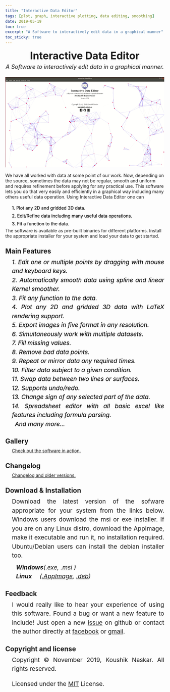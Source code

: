 ```yaml
---
title: "Interactive Data Editor"
tags: [plot, graph, interactive plotting, data editing, smoothing]
date: 2019-05-19
toc: true
excerpt: "A Software to interactively edit data in a graphical manner"
toc_sticky: true
---
```



<head>
    <style>
        .block {
            font-size: 19px;
            line-height: 1.5;
            margin-left: 21px;
            text-align: justify
        }
        h2 {
            margin-bottom: 9px;
            margin-top: 27px;
        }
        .blockf{
            font-size: 19px;
            line-height: 1.5;
            margin-left: 21px;
            text-align: justify;
            font-style: italic;
            text-shadow : 0 0 0 
        }
        .blockd{
            line-height: 1.8;
            margin-left: 21px;
            text-align: justify;
            text-shadow : 0 0 0 ;
        }
    </style>
</head>



<div style="text-align: center;">
    <div style="font-weight: bold;font-size: xx-large; margin-top:9px">Interactive Data Editor</div>
    <div style="font-size: large;font-style: italic;margin-top: 5px;margin-bottom: 5px;">A Software to interactively  edit data in a graphical manner.</div><br>
    <img src='../images/ide/start_screen.gif'>
    <!-- <video loop auyoplay><source src="../videos/ide/start_screen.mp4" type="video/mp4"></video> -->
</div>

We have all worked with data at some point of our work. Now, depending on the source, sometimes the data may not be regular,
smooth and uniform and requires refinement before applying for any practical use. This software lets you do that very easily and 
efficiently in a graphical way including many others useful data operation. 
Using Interactive Data Editor one can  
<div class="blockd">
    1. Plot any 2D and gridded 3D data.<br>
    2. Edit/Refine data including many useful data operations.<br>
    3. Fit a function to the data.<br>
</div>
The software is available as pre-built binaries for different platforms. Install the appropriate installer for your system 
and load your data to get started.


## Main Features
<div class="blockf">
    1. Edit one or multiple points by dragging with mouse and keyboard keys.<br>
    2. Automatically smooth data using spline and linear Kernel smoother.<br>
    3. Fit any function to the data. <br>
    4. Plot any 2D and gridded 3D data with LaTeX rendering support.<br>
    5. Export images in five format in any resolution.<br>
    6. Simultaneously work with multiple datasets.<br>
    7. Fill missing values.<br>
    8. Remove bad data points.<br>
    9. Repeat or mirror data any required times.<br>
    10. Filter data subject to a given condition.<br>
    11. Swap data between two lines or surfaces.<br>
    12. Supports undo/redo.<br>
    13. Change sign of any selected part of the data.<br>
    14. Spreadsheet editor with all basic excel like features including formula parsing.<br>
    &ensp;And many more...
</div>

## Gallery
<div style="margin-left: 21px;">
    <a href="../posts/gallery.html">Check out the software in action.</a>
</div>

## Changelog
<div style="margin-left: 21px;">
    <a href="https://github.com/Koushikphy/Interactive-Data-Editor/releases">Changelog and older versions.</a>
</div>


## Download & Installation
<div class="block">
Download the latest version of the sofware appropriate for your system from the links below. Windows
users
download the msi or exe installer. If you are on any Linux distro, download the AppImage,
make it executable and run it, no installation required. Ubuntu/Debian users can install the debian installer
too.
<div style="font-style:italic; margin-left:13px; margin-top:9px">
    <b>Windows</b>(<a
        href='https://github.com/Koushikphy/Interactive-Data-Editor/releases/download/v2.7.0/Interactive.Data.Editor.2.7.0.exe'>.exe</a>,
    <a
        href='https://github.com/Koushikphy/Interactive-Data-Editor/releases/download/v2.7.0/Interactive.Data.Editor.2.7.0.msi'>.msi</a>
    )<br>
    <b>Linux</b> &ensp;&ensp;(<a
        href='https://github.com/Koushikphy/Interactive-Data-Editor/releases/download/v2.7.0/Interactive.Data.Editor-2.7.0.AppImage'>.AppImage</a>,
    <a
        href='https://github.com/Koushikphy/Interactive-Data-Editor/releases/download/v2.7.0/interactive_data_editor_2.7.0_amd64.deb'>.deb</a>)
    <br>
</div>
</div>



## Feedback
<div class="block">
    I would really like to hear your experience of using this software. Found a bug or want a new
    feature to
    include! Just open a new <a href='https://github.com/Koushikphy/Interactive-Data-Editor/issues'>issue</a> on
    github or contact the author directly at <a href='https://www.facebook.com/koushik.naskar3'>facebook</a> or
    <a href='mailto:koushik.naskar9@gmail.com'>gmail</a>.
</div>

## Copyright and license
<div class="block">
    Copyright &copy; November 2019, Koushik Naskar. All rights reserved.<br>

Licensed under the <a
    href='https://github.com/Koushikphy/Interactive-Data-Editor/blob/master/LICENSE'>MIT</a>
License.
</div>




